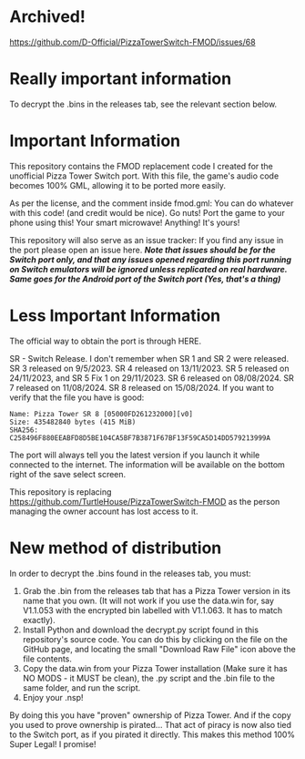 # Archived!
https://github.com/D-Official/PizzaTowerSwitch-FMOD/issues/68

# Really important information
To decrypt the .bins in the releases tab, see the relevant section below.
# Important Information
This repository contains the FMOD replacement code I created for the unofficial Pizza Tower Switch port.
With this file, the game's audio code becomes 100% GML, allowing it to be ported more easily.

As per the license, and the comment inside fmod.gml: You can do whatever with this code! (and credit would be nice). Go nuts! Port the game to your phone using this! Your smart microwave! 
Anything! It's yours!


This repository will also serve as an issue tracker: If you find any issue in the port please open an issue here.
***Note that issues should be for the Switch port only, and that any issues opened regarding this port running on Switch emulators will be ignored unless replicated on real hardware.
Same goes for the Android port of the Switch port (Yes, that's a thing)***

# Less Important Information

The official way to obtain the port is through HERE.


SR - Switch Release.
I don't remember when SR 1 and SR 2 were released.
SR 3 released on 9/5/2023.
SR 4 released on 13/11/2023.
SR 5 released on 24/11/2023, and SR 5 Fix 1 on 29/11/2023. 
SR 6 released on 08/08/2024.
SR 7 released on 11/08/2024.
SR 8 released on 15/08/2024.
If you want to verify that the file you have is good:
```
Name: Pizza Tower SR 8 [05000FD261232000][v0]
Size: 435482840 bytes (415 MiB)
SHA256: C258496F880EEABFD8D5BE104CA5BF7B3871F67BF13F59CA5D14DD579213999A
```

The port will always tell you the latest version if you launch it while connected to the internet. The information will be available on the bottom right of the save select screen.

This repository is replacing https://github.com/TurtleHouse/PizzaTowerSwitch-FMOD
as the person managing the owner account has lost access to it.

# New method of distribution
In order to decrypt the .bins found in the releases tab, you must:

1. Grab the .bin from the releases tab that has a Pizza Tower version in its name that you own. (It will not work if you use the data.win for, say V1.1.053 with the encrypted bin labelled with V1.1.063. It has to match exactly).
2. Install Python and download the decrypt.py script found in this repository's source code. You can do this by clicking on the file on the GitHub page, and locating the small "Download Raw File" icon above the file contents.
3. Copy the data.win from your Pizza Tower installation (Make sure it has NO MODS - it MUST be clean), the .py script and the .bin file to the same folder, and run the script.
4. Enjoy your .nsp!

By doing this you have "proven" ownership of Pizza Tower. And if the copy you used to prove ownership is pirated... That act of piracy is now also tied to the Switch port, as if you pirated it directly. This makes this method 100% Super Legal! I promise!
